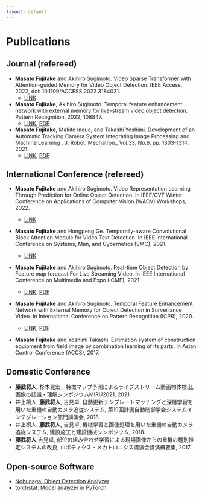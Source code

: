 ```yaml
---
layout: default
---
```


# Publications

## Journal (refereed)
- **Masato Fujitake** and Akihiro Sugimoto. Video Sparse Transformer with Attention-guided Memory for Video Object Detection. IEEE Access, 2022, doi: 10.1109/ACCESS.2022.3184031.
  - [LINK](https://ieeexplore.ieee.org/document/9798833)
- **Masato Fujitake**, Akihiro Sugimoto. Temporal feature enhancement network with external memory for live-stream video object detection. Pattern Recognition, 2022, 108847.
  - [LINK](https://www.sciencedirect.com/science/article/pii/S0031320322003284?dgcid=author), [PDF](./pdfs/1-s2.0-S0031320322003284-main.pdf)
- **Masato Fujitake**, Makito Inoue, and Takashi Yoshimi. Development of an Automatic Tracking Camera System Integrating Image Processing and Machine Learning
. J. Robot. Mechatron., Vol.33, No.6, pp. 1303-1314, 2021.
  -   [LINK](https://www.fujipress.jp/jrm/rb/robot003300061303/), [PDF](./pdfs/Fujipress_JRM-33-6-10.pdf)

## International Conference (refereed)
- **Masato Fujitake** and Akihiro Sugimoto. Video Representation Learning Through Prediction for Online Object Detection. In  IEEE/CVF Winter Conference on Applications of Computer Vision (WACV) Workshops, 2022.
  - [LINK](https://openaccess.thecvf.com/content/WACV2022W/RWS/html/Fujitake_Video_Representation_Learning_Through_Prediction_for_Online_Object_Detection_WACVW_2022_paper.html)
- **Masato Fujitake** and Hongpeng Ge. Temporally-aware Convolutional Block Attention Module for Video Text Detection. In IEEE International Conference on Systems, Man, and Cybernetics (SMC), 2021.
  - [LINK](https://ieeexplore.ieee.org/document/9658799)
- **Masato Fujitake** and Akihiro Sugimoto. Real-time Object Detection by Feature map forecast For Live Streaming Video. In IEEE International Conference on Multimedia and Expo (ICME), 2021.
  - [LINK](https://ieeexplore.ieee.org/document/9428277), [PDF](pdfs/ICME2021_1316.pdf)

- **Masato Fujitake** and Akihiro Sugimoto. Temporal Feature Enhancement Network with External Memory for Object Detection in Surveillance Video. In International Conference on Pattern Recognition (ICPR), 2020.
  - [LINK](https://ieeexplore.ieee.org/document/9412056), [PDF](pdfs/ICPR2020b.pdf)

- **Masato Fujitake** and Yoshimi Takashi. Estimation system of construction equipment from field image by combination learning of its parts. In Asian Control Conference (ACCS), 2017.


## Domestic Conference
- **藤武将人**, 杉本晃宏，特徴マップ予測によるライブストリーム動画物体検出, 画像の認識・理解シンポジウムMIRU2021, 2021.
- 井上槙人, **藤武将人**, 吉見卓, 自動更新テンプレートマッチングと深層学習を用いた重機の自動カメラ追従システム, 第19回計測自動制御学会システムインテグレーション部門講演会, 2018.
- 井上槙人, **藤武将人**, 吉見卓, 機械学習と画像処理を用いた重機の自動カメラ追従システム, 建設施工と建設機械シンポジウム, 2018.
- **藤武将人**,吉見卓, 部位の組み合わせ学習による現場画像からの重機の種別推定システムの改良, ロボティクス・メカトロニクス講演会講演概要集, 2017.

## Open-source Software
- [Nobunaga: Object Detection Analyzer](https://github.com/FastAccounting/nobunaga)
- [torchstat: Model analyzer in PyTorch](https://github.com/Swall0w/torchstat)
